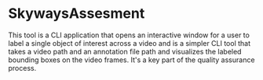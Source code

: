# SkywaysAssesment
This tool is a CLI application that opens an interactive window for a user to label a single object of interest across a video and is a simpler CLI tool that takes a video path and an annotation file path and visualizes the labeled bounding boxes on the video frames. It's a key part of the quality assurance process.
